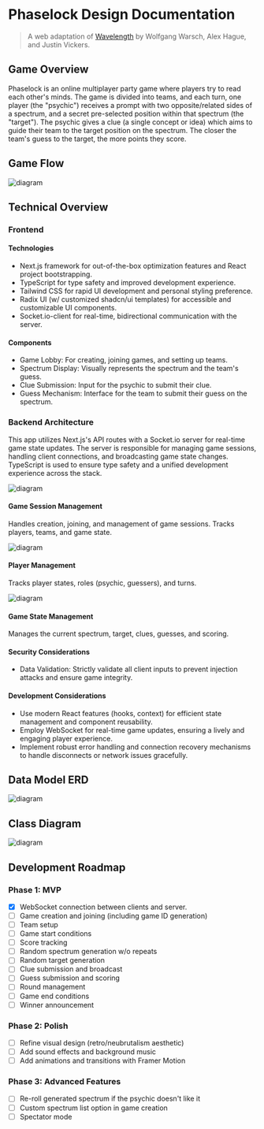 [//]: # "docs/readme.template.md is only used by the `npm run docs command` to generate the README.md file. Do not edit README.md directly."
[//]: # "All changes should be made to docs/readme.template.md; the README.md file is regenerated each commit."

# Phaselock Design Documentation

> A web adaptation of [Wavelength](https://www.wavelength.zone/) by Wolfgang Warsch, Alex Hague, and Justin Vickers.

## Game Overview

Phaselock is an online multiplayer party game where players try to read each other's minds. The game is divided into teams, and each turn, one player (the "psychic") receives a prompt with two opposite/related sides of a spectrum, and a secret pre-selected position within that spectrum (the "target"). The psychic gives a clue (a single concept or idea) which aims to guide their team to the target position on the spectrum. The closer the team's guess to the target, the more points they score.

## Game Flow

![diagram](./README-1.svg)

## Technical Overview

### Frontend

#### Technologies

- Next.js framework for out-of-the-box optimization features and React project bootstrapping.
- TypeScript for type safety and improved development experience.
- Tailwind CSS for rapid UI development and personal styling preference.
- Radix UI (w/ customized shadcn/ui templates) for accessible and customizable UI components.
- Socket.io-client for real-time, bidirectional communication with the server.

#### Components

- Game Lobby: For creating, joining games, and setting up teams.
- Spectrum Display: Visually represents the spectrum and the team's guess.
- Clue Submission: Input for the psychic to submit their clue.
- Guess Mechanism: Interface for the team to submit their guess on the spectrum.

### Backend Architecture

This app utilizes Next.js's API routes with a Socket.io server for real-time game state updates. The server is responsible for managing game sessions, handling client connections, and broadcasting game state changes. TypeScript is used to ensure type safety and a unified development experience across the stack.

![diagram](./README-2.svg)

#### Game Session Management

Handles creation, joining, and management of game sessions. Tracks players, teams, and game state.

![diagram](./README-3.svg)

#### Player Management

Tracks player states, roles (psychic, guessers), and turns.

![diagram](./README-4.svg)

#### Game State Management

Manages the current spectrum, target, clues, guesses, and scoring.

#### Security Considerations

- Data Validation: Strictly validate all client inputs to prevent injection attacks and ensure game integrity.

#### Development Considerations

- Use modern React features (hooks, context) for efficient state management and component reusability.
- Employ WebSocket for real-time game updates, ensuring a lively and engaging player experience.
- Implement robust error handling and connection recovery mechanisms to handle disconnects or network issues gracefully.

## Data Model ERD

![diagram](./README-5.svg)

## Class Diagram

![diagram](./README-6.svg)

## Development Roadmap

### Phase 1: MVP

- [x] WebSocket connection between clients and server.
- [ ] Game creation and joining (including game ID generation)
- [ ] Team setup
- [ ] Game start conditions
- [ ] Score tracking
- [ ] Random spectrum generation w/o repeats
- [ ] Random target generation
- [ ] Clue submission and broadcast
- [ ] Guess submission and scoring
- [ ] Round management
- [ ] Game end conditions
- [ ] Winner announcement

### Phase 2: Polish

- [ ] Refine visual design (retro/neubrutalism aesthetic)
- [ ] Add sound effects and background music
- [ ] Add animations and transitions with Framer Motion

### Phase 3: Advanced Features

- [ ] Re-roll generated spectrum if the psychic doesn't like it
- [ ] Custom spectrum list option in game creation
- [ ] Spectator mode
